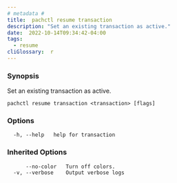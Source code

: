 ```yaml
---
# metadata # 
title:  pachctl resume transaction
description: "Set an existing transaction as active."
date:  2022-10-14T09:34:42-04:00
tags:
  - resume
cliGlossary:  r
---
```


### Synopsis

Set an existing transaction as active.

```
pachctl resume transaction <transaction> [flags]
```

### Options

```
  -h, --help   help for transaction
```

### Inherited Options

```
      --no-color   Turn off colors.
  -v, --verbose    Output verbose logs
```


